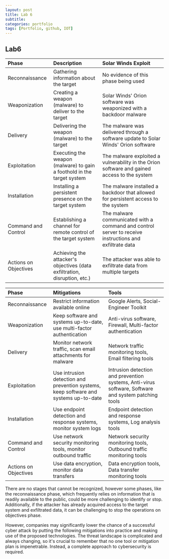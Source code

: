 ```yaml
---
layout: post
title: Lab 6
subtitle:
categories: portfolio
tags: [Portfolio, github, IOT]
---
```


## Lab6
|Phase	|Description|	Solar Winds Exploit|
|:-----------|:-----------|:-----------|
|Reconnaissance|Gathering information about the target|No evidence of this phase being used|
|Weaponization|Creating a weapon (malware) to deliver to the target|Solar Winds' Orion software was weaponized with a backdoor malware|
|Delivery|Delivering the weapon (malware) to the target|The malware was delivered through a software update to Solar Winds' Orion software|
|Exploitation|Executing the weapon (malware) to gain a foothold in the target system|The malware exploited a vulnerability in the Orion software and gained access to the system|
|Installation|Installing a persistent presence on the target system|The malware installed a backdoor that allowed for persistent access to the system|
|Command and Control|Establishing a channel for remote control of the target system|The malware communicated with a command and control server to receive instructions and exfiltrate data|
|Actions on Objectives|Achieving the attacker's objectives (data exfiltration, disruption, etc.)|The attacker was able to exfiltrate data from multiple targets|




|Phase	|Mitigations|	Tools|
|:-----------|:-----------|:-----------|
|Reconnaissance|Restrict information available online|Google Alerts, Social-Engineer Toolkit|
|Weaponization|Keep software and systems up-to-date, use multi-factor authentication|Anti-virus software, Firewall, Multi-factor authentication|
|Delivery|Monitor network traffic, scan email attachments for malware|Network traffic monitoring tools, Email filtering tools|
|Exploitation|Use intrusion detection and prevention systems, keep software and systems up-to-date|Intrusion detection and prevention systems, Anti-virus software, Software and system patching tools|
|Installation|Use endpoint detection and response systems, monitor system logs|Endpoint detection and response systems, Log analysis tools|
|Command and Control|Use network security monitoring tools, monitor outbound traffic|Network security monitoring tools, Outbound traffic monitoring tools|
|Actions on Objectives|Use data encryption, monitor data transfers|Data encryption tools, Data transfer monitoring tools|


There are no stages that cannot be recognized, however some phases, like the reconnaissance phase, which frequently relies on information that is readily available to the public, could be more challenging to identify or stop. Additionally, if the attacker has already acquired access to the target system and exfiltrated data, it can be challenging to stop the operations on objectives phase.

However, companies may significantly lower the chance of a successful cyber attack by putting the following mitigations into practice and making use of the proposed technologies. The threat landscape is complicated and always changing, so it's crucial to remember that no one tool or mitigation plan is impenetrable. Instead, a complete approach to cybersecurity is required.
